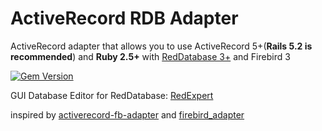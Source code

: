 # ActiveRecord RDB Adapter

ActiveRecord adapter that allows you to use ActiveRecord 5+(**Rails 5.2 is recommended**) and **Ruby 2.5+** with [RedDatabase 3+](http://reddatabase.ru/) and Firebird 3

[![Gem Version](https://badge.fury.io/rb/activerecord-rdb-adapter.svg)](https://badge.fury.io/rb/activerecord-rdb-adapter)

GUI Database Editor for RedDatabase: [RedExpert](http://reddatabase.ru/downloads/redexpert/)

inspired by [activerecord-fb-adapter](https://github.com/rowland/activerecord-fb-adapter) and [firebird_adapter](https://github.com/FabioMR/firebird_adapter)